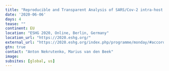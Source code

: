 ```yaml
---
title: "Reproducible and Transparent Analysis of SARS/Cov-2 intra-host variants and differential gene expression of infected tissues using Galaxy"
date: '2020-06-06'
days: 4
tease: ""
continent: EU
location: "ESHG 2020, Online, Berlin, Germany"
location_url: "https://2020.eshg.org/"
external_url: "https://2020.eshg.org/index.php/programme/monday/#accordion-3224-5"
gtn: true
contact: "Anton Nekrutenko, Marius van den Beek"
image: 
subsites: [global, us]
---
```

